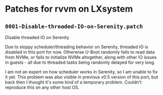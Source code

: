 # Patches for rvvm on LXsystem

## `0001-Disable-threaded-IO-on-Serenity.patch`

Disable threaded IO on Serenity

Due to sloppy scheduler/threading behavior on Serenity,
threaded IO is disabled in this port for now.
Otherwise U-Boot randomly fails to read data from NVMe,
or fails to initialize NVMe altogether, along with other IO
issues in guests - all due to threaded tasks being randomly
delayed for very long.

I am not an expert on how scheduler works in Serenity,
so I am unable to fix it yet.
This problem was also visible in previous v0.5 version of this port,
but back then I thought it's some kind of a temporary problem.
Couldn't reproduce this on any other host OS.

